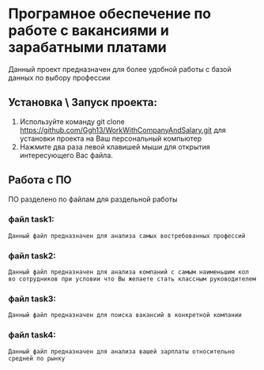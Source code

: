 # Програмное обеспечение по работе с вакансиями и зарабатными платами
Данный проект предназначен для более удобной работы с базой данных по выбору профессии

## Установка \ Запуск проекта:
1) Используйте команду git clone https://github.com/Ggh13/WorkWithCompanyAndSalary.git для установки проекта на Ваш персональный компьютер
2) Нажмите два раза левой клавишей мыши для открытия интересующего Вас файла.


## Работа с ПО
ПО разделено по файлам для раздельной работы
### файл task1:
    Данный файл предназначен для анализа самых востребованных профессий
### файл task2:
    Данный файл предназначен для анализа компаний с самым наименьшим кол во сотрудников при условии что Вы желаете стать классным руководителем
### файл task3:
    Данный файл предназначен для поиска вакансий в конкретной компании
### файл task4:
    Данный файл предназначен для анализа вашей зарплаты относительно средней по рынку

